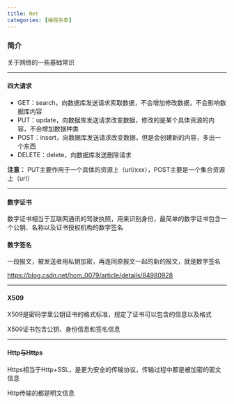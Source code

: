 ```yaml
---
title: Net
categories: [编程杂事]
---
```


### 简介

关于网络的一些基础常识

---

#### 四大请求

-   GET：search，向数据库发送请求索取数据，不会增加修改数据，不会影响数据库内容
-   PUT：update，向数据库发送请求改变数据，修改的是某个具体资源的内容，不会增加数据种类
-   POST：insert，向数据库发送请求改变数据，但是会创建新的内容，多出一个东西
-   DELETE：delete，向数据库发送删除请求

**注意：** PUT主要作用于一个具体的资源上（url/xxx），POST主要是一个集合资源上（url）

---

#### 数字证书

数字证书相当于互联网通讯的驾驶执照，用来识别身份，最简单的数字证书包含一个公钥、名称以及证书授权机构的数字签名

#### 数字签名

一段报文，被发送者用私钥加密，再连同原报文一起的新的报文，就是数字签名

https://blog.csdn.net/hcm_0079/article/details/84980928

---

#### X509

X509是密码学里公钥证书的格式标准，规定了证书可以包含的信息以及格式

X509证书包含公钥、身份信息和签名信息

---

#### Http与Https

Https相当于Http+SSL，是更为安全的传输协议，传输过程中都是被加密的密文信息

Http传输的都是明文信息



